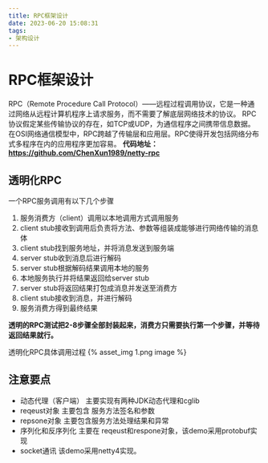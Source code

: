 ```yaml
---
title: RPC框架设计
date: 2023-06-20 15:08:31
tags:
- 架构设计
---
```

# RPC框架设计
RPC（Remote Procedure Call Protocol）——远程过程调用协议，它是一种通过网络从远程计算机程序上请求服务，而不需要了解底层网络技术的协议。
RPC协议假定某些传输协议的存在，如TCP或UDP，为通信程序之间携带信息数据。在OSI网络通信模型中，RPC跨越了传输层和应用层。RPC使得开发包括网络分布式多程序在内的应用程序更加容易。
**代码地址：https://github.com/ChenXun1989/netty-rpc**

## 透明化RPC
一个RPC服务调用有以下几个步骤
1. 服务消费方（client）调用以本地调用方式调用服务
2. client stub接收到调用后负责将方法、参数等组装成能够进行网络传输的消息体
3. client stub找到服务地址，并将消息发送到服务端
4. server stub收到消息后进行解码
5. server stub根据解码结果调用本地的服务
6. 本地服务执行并将结果返回给server stub
7. server stub将返回结果打包成消息并发送至消费方
8. client stub接收到消息，并进行解码
9. 服务消费方得到最终结果

**透明的RPC测试把2-8步骤全部封装起来，消费方只需要执行第一个步骤，并等待返回结果就行。**

透明化RPC具体调用过程
{% asset_img 1.png  image %}
## 注意要点
- 动态代理（客户端） 主要实现有两种JDK动态代理和cglib
- reqeust对象 主要包含 服务方法签名和参数
- repsone对象 主要包含服务方法处理结果和异常
- 序列化和反序列化 主要在 reqeust和respone对象，该demo采用protobuf实现
- socket通讯 该demo采用netty4实现。

